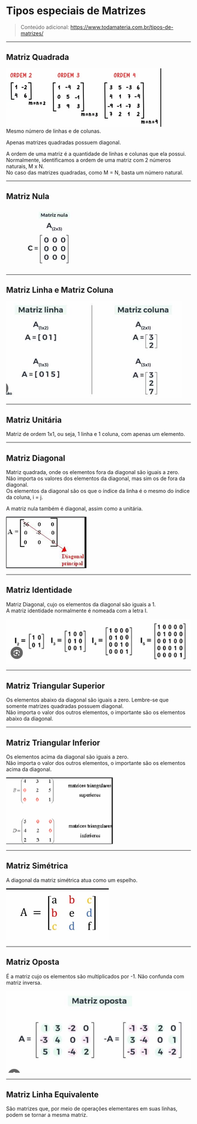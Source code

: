# Tipos especiais de Matrizes

> Conteúdo adicional: https://www.todamateria.com.br/tipos-de-matrizes/

---
## Matriz Quadrada

![img01](https://github.com/joao-pedro-angelo/AventurasPi/blob/main/imgs/matrizesQuadradas.png)<br>
Mesmo número de linhas e de colunas.

Apenas matrizes quadradas possuem diagonal.

A ordem de uma matriz é a quantidade de linhas e colunas que ela possui.<br>
Normalmente, identificamos a ordem de uma matriz com 2 números naturais, M x N.<br>
No caso das matrizes quadradas, como M = N, basta um número natural.

---
## Matriz Nula

![img02](https://github.com/joao-pedro-angelo/AventurasPi/blob/main/imgs/matrizNula.png)

---
## Matriz Linha e Matriz Coluna

![img03](https://github.com/joao-pedro-angelo/AventurasPi/blob/main/imgs/matrizLinhaColuna.png)

---
## Matriz Unitária

Matriz de ordem 1x1, ou seja, 1 linha e 1 coluna, com apenas um elemento.

---
## Matriz Diagonal

Matriz quadrada, onde os elementos fora da diagonal são iguais a zero.<br>
Não importa os valores dos elementos da diagonal, mas sim os de fora da diagonal.<br>
Os elementos da diagonal são os que o índice da linha é o mesmo do índice da coluna, i = j.

A matriz nula também é diagonal, assim como a unitária.

![img04](https://github.com/joao-pedro-angelo/AventurasPi/blob/main/imgs/matrizDiagonal.png)

---
## Matriz Identidade

Matriz Diagonal, cujo os elementos da diagonal são iguais a 1.<br>
A matriz identidade normalmente é nomeada com a letra I.

![img05](https://github.com/joao-pedro-angelo/AventurasPi/blob/main/imgs/matrizIdentidade.png)

---
## Matriz Triangular Superior

Os elementos abaixo da diagonal são iguais a zero. Lembre-se que somente matrizes quadradas possuem diagonal.<br>
Não importa o valor dos outros elementos, o importante são os elementos abaixo da diagonal.

---
## Matriz Triangular Inferior

Os elementos acima da diagonal são iguais a zero.<br>
Não importa o valor dos outros elementos, o importante são os elementos acima da diagonal.

![img06](https://github.com/joao-pedro-angelo/AventurasPi/blob/main/imgs/matrizesTriangulares.png)

---
## Matriz Simétrica

A diagonal da matriz simétrica atua como um espelho.

![img07](https://github.com/joao-pedro-angelo/AventurasPi/blob/main/imgs/matrizSimetrica.png)

---
## Matriz Oposta

É a matriz cujo os elementos são multiplicados por -1. Não confunda com matriz inversa.

![img08](https://github.com/joao-pedro-angelo/AventurasPi/blob/main/imgs/matrizOposta.png)

---
## Matriz Linha Equivalente

São matrizes que, por meio de operações elementares em suas linhas, podem se tornar a mesma matriz.
